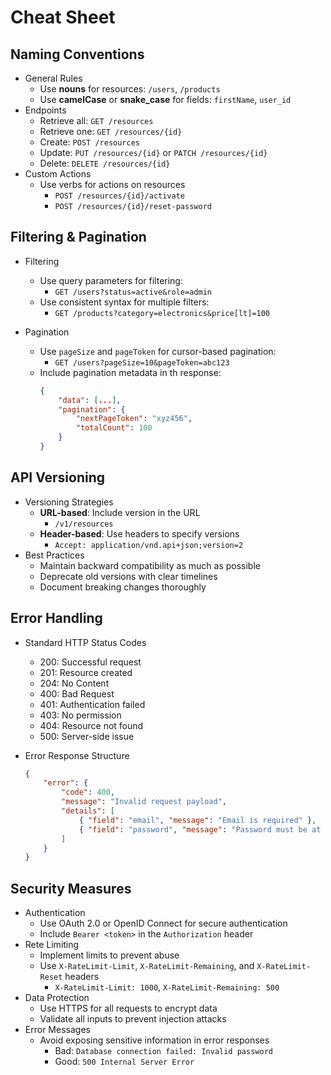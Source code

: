 # Cheat Sheet

## Naming Conventions

* General Rules
    * Use **nouns** for resources: `/users`, `/products`
    * Use **camelCase** or **snake_case** for fields: `firstName`, `user_id`
* Endpoints
    * Retrieve all: `GET /resources`
    * Retrieve one: `GET /resources/{id}`
    * Create: `POST /resources`
    * Update: `PUT /resources/{id}` or `PATCH /resources/{id}`
    * Delete: `DELETE /resources/{id}`
* Custom Actions
    * Use verbs for actions on resources
        * `POST /resources/{id}/activate`
        * `POST /resources/{id}/reset-password`

## Filtering & Pagination

* Filtering
    * Use query parameters for filtering: 
        * `GET /users?status=active&role=admin`
    * Use consistent syntax for multiple filters:
        * `GET /products?category=electronics&price[lt]=100`

* Pagination
    * Use `pageSize` and `pageToken` for cursor-based pagination:
        * `GET /users?pageSize=10&pageToken=abc123`
    * Include pagination metadata in th response:
        ```json
        {
            "data": [...],
            "pagination": {
                "nextPageToken": "xyz456",
                "totalCount": 100
            }
        }
        ```


## API Versioning

* Versioning Strategies
    * **URL-based**: Include version in the URL
        * `/v1/resources`
    * **Header-based**: Use headers to specify versions
        * `Accept: application/vnd.api+json;version=2`
* Best Practices
    * Maintain backward compatibility as much as possible
    * Deprecate old versions with clear timelines
    * Document breaking changes thoroughly

## Error Handling

* Standard HTTP Status Codes
    * 200: Successful request
    * 201: Resource created
    * 204: No Content
    * 400: Bad Request
    * 401:  Authentication failed
    * 403: No permission
    * 404: Resource not found
    * 500: Server-side issue

* Error Response Structure
    ```json
    {
        "error": {
            "code": 400,
            "message": "Invalid request payload",
            "details": [
                { "field": "email", "message": "Email is required" },
                { "field": "password", "message": "Password must be at least 8 characters" }
            ]
        }
    }
    ```

## Security Measures

* Authentication
    * Use OAuth 2.0 or OpenID Connect for secure authentication
    * Include `Bearer <token>` in the `Authorization` header
* Rete Limiting
    * Implement limits to prevent abuse
    * Use `X-RateLimit-Limit`, `X-RateLimit-Remaining`, and `X-RateLimit-Reset` headers
        * `X-RateLimit-Limit: 1000`, `X-RateLimit-Remaining: 500`
* Data Protection
    * Use HTTPS for all requests to encrypt data
    * Validate all inputs to prevent injection attacks
* Error Messages
    * Avoid exposing sensitive information in error responses
        * Bad: `Database connection failed: Invalid password`
        * Good: `500 Internal Server Error`

